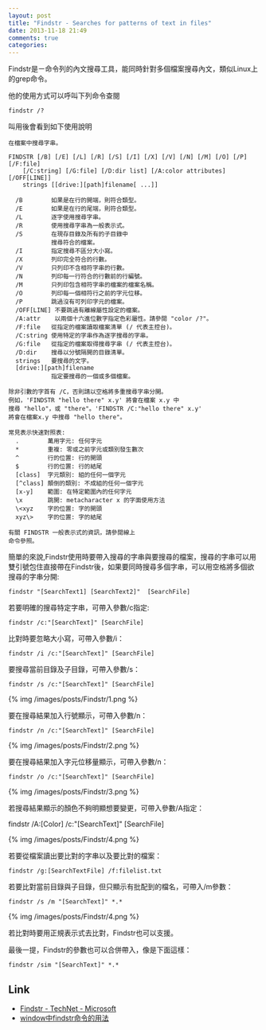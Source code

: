 ```yaml
---
layout: post
title: "Findstr - Searches for patterns of text in files"
date: 2013-11-18 21:49
comments: true
categories: 
---
```


Findstr是ㄧ命令列的內文搜尋工具，能同時針對多個檔案搜尋內文，類似Linux上的grep命令。

<!--More-->

他的使用方式可以呼叫下列命令查閱  

    findstr /?


叫用後會看到如下使用說明

    在檔案中搜尋字串。

    FINDSTR [/B] [/E] [/L] [/R] [/S] [/I] [/X] [/V] [/N] [/M] [/O] [/P] [/F:file]
        [/C:string] [/G:file] [/D:dir list] [/A:color attributes] [/OFF[LINE]]
        strings [[drive:][path]filename[ ...]]

      /B        如果是在行的開端，則符合類型。
      /E        如果是在行的尾端，則符合類型。
      /L        逐字使用搜尋字串。
      /R        使用搜尋字串為一般表示式。
      /S        在現存目錄及所有的子目錄中
                搜尋符合的檔案。
      /I        指定搜尋不區分大小寫。
      /X        列印完全符合的行數。
      /V        只列印不含相符字串的行數。
      /N        列印每一行符合的行數前的行編號。
      /M        只列印包含相符字串的檔案的檔案名稱。
      /O        列印每一個相符行之前的字元位移。
      /P        跳過沒有可列印字元的檔案。
      /OFF[LINE] 不要跳過有離線屬性設定的檔案。
      /A:attr    以兩個十六進位數字指定色彩屬性。請參閱 "color /?"。
      /F:file   從指定的檔案讀取檔案清單 (/ 代表主控台)。
      /C:string 使用特定的字串作為逐字搜尋的字串。
      /G:file   從指定的檔案取得搜尋字串 (/ 代表主控台)。
      /D:dir    搜尋以分號隔開的目錄清單。
      strings   要搜尋的文字。
      [drive:][path]filename
                指定要搜尋的一個或多個檔案。

    除非引數的字首有 /C，否則請以空格將多重搜尋字串分開。
    例如，'FINDSTR "hello there" x.y' 將會在檔案 x.y 中
    搜尋 "hello"，或 "there"。'FINDSTR /C:"hello there" x.y' 
    將會在檔案x.y 中搜尋 "hello there"。

    常見表示快速對照表:
      .        萬用字元: 任何字元
      *        重複: 零或之前字元或類別發生數次
      ^        行的位置: 行的開頭
      $        行的位置: 行的結尾
      [class]  字元類別: 組的任何一個字元
      [^class] 顛倒的類別: 不成組的任何一個字元
      [x-y]    範圍: 在特定範圍內的任何字元
      \x       跳開: metacharacter x 的字面使用方法
      \<xyz    字的位置: 字的開頭
      xyz\>    字的位置: 字的結尾

    有關 FINDSTR 一般表示式的資訊，請參閱線上
    命令參照。



簡單的來說,Findstr使用時要帶入搜尋的字串與要搜尋的檔案，搜尋的字串可以用雙引號包住直接帶在Findstr後，如果要同時搜尋多個字串，可以用空格將多個欲搜尋的字串分開:

    findstr "[SearchText1] [SearchText2]"  [SearchFile]


若要明確的搜尋特定字串，可帶入參數/c指定:

    findstr /c:"[SearchText]" [SearchFile]


比對時要忽略大小寫，可帶入參數/i：

    findstr /i /c:"[SearchText]" [SearchFile]


要搜尋當前目錄及子目錄，可帶入參數/s：

    findstr /s /c:"[SearchText]" [SearchFile]
   
{% img /images/posts/Findstr/1.png %}


要在搜尋結果加入行號顯示，可帶入參數/n：

    findstr /n /c:"[SearchText]" [SearchFile]

{% img /images/posts/Findstr/2.png %}


要在搜尋結果加入字元位移量顯示，可帶入參數/n：

    findstr /o /c:"[SearchText]" [SearchFile]

{% img /images/posts/Findstr/3.png %}


若搜尋結果顯示的顏色不夠明顯想要變更，可帶入參數/A指定：

   findstr /A:[Color] /c:"[SearchText]" [SearchFile]

{% img /images/posts/Findstr/4.png %}


若要從檔案讀出要比對的字串以及要比對的檔案：

    findstr /g:[SearchTextFile] /f:filelist.txt


若要比對當前目錄與子目錄，但只顯示有批配到的檔名，可帶入/m參數：

    findstr /s /m "[SearchText]" *.*

{% img /images/posts/Findstr/4.png %}


若比對時要用正規表示式去比對，Findstr也可以支援。  

最後一提，Findstr的參數也可以合併帶入，像是下面這樣：

    findstr /sim "[SearchText]" *.*


Link
----
* [Findstr - TechNet - Microsoft]( http://technet.microsoft.com/en-us/library/cc732459.aspx )
* [window中findstr命令的用法]( http://www.netingcn.com/window-findstr-command.html )
